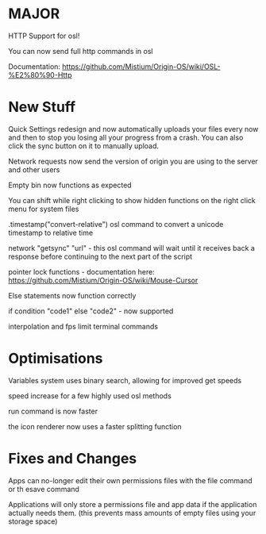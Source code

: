 # MAJOR

HTTP Support for osl!

You can now send full http commands in osl

Documentation: https://github.com/Mistium/Origin-OS/wiki/OSL-%E2%80%90-Http



# New Stuff

Quick Settings redesign and now automatically uploads your files every now and then to stop you losing all your progress from a crash. You can also click the sync button on it to manually upload.

Network requests now send the version of origin you are using to the server and other users

Empty bin now functions as expected

You can shift while right clicking to show hidden functions on the right click menu for system files

.timestamp("convert-relative") osl command to convert a unicode timestamp to relative time

network "getsync" "url" - this osl command will wait until it receives back a response before continuing to the next part of the script

pointer lock functions - documentation here: https://github.com/Mistium/Origin-OS/wiki/Mouse-Cursor

Else statements now function correctly

if condition "code1" else "code2" - now supported

interpolation and fps limit terminal commands



# Optimisations

Variables system uses binary search, allowing for improved get speeds

speed increase for a few highly used osl methods

run command is now faster

the icon renderer now uses a faster splitting function



# Fixes and Changes

Apps can no-longer edit their own permissions files with the file command or th esave command

Applications will only store a permissions file and app data if the application actually needs them. (this prevents mass amounts of empty files using your storage space)

